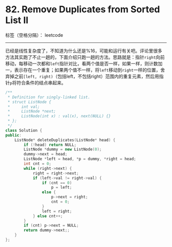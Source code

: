 ﻿# 82. Remove Duplicates from Sorted List II

标签（空格分隔）： leetcode

---

已经是线性复杂度了，不知道为什么还是%16，可能和运行有关吧。评论里很多方法其实跑了不止一趟的，下面介绍只跑一趟的方法。思路就是：指针`right`向前移动，每移动一次都和`left`指针对比，看两个值是否一样，如果一样，则计数加一，表示存在一个重复；如果两个值不一样，将`left`移动到`right`一样的位置，舍弃掉之前`[left, right)`（包括left，不包括right）范围内的重复元素，然后用指针`p`将符合条件的结点串起来。


```cpp
/**
 * Definition for singly-linked list.
 * struct ListNode {
 *     int val;
 *     ListNode *next;
 *     ListNode(int x) : val(x), next(NULL) {}
 * };
 */
class Solution {
public:
    ListNode* deleteDuplicates(ListNode* head) {
        if (!head) return NULL;
        ListNode *dummy = new ListNode(0);
        dummy->next = head;
        ListNode *left = head, *p = dummy, *right = head;
        int cnt = 0;
        while (right->next) {
            right = right->next;
            if (left->val != right->val) {
                if (cnt == 0) 
                    p = left;
                else {
                    p->next = right;
                    cnt = 0;
                }
                left = right;
            } else cnt++;
        }
        if (cnt) p->next = NULL;
        return dummy->next;;
    }
};
```